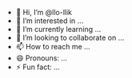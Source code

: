 - 👋 Hi, I’m @llo-llik
- 👀 I’m interested in ...
- 🌱 I’m currently learning ...
- 💞️ I’m looking to collaborate on ...
- 📫 How to reach me ...
- 😄 Pronouns: ...
- ⚡ Fun fact: ...

<!---
llo-llik/llo-llik is a ✨ special ✨ repository because its `README.md` (this file) appears on your GitHub profile.
You can click the Preview link to take a look at your changes.
--->
